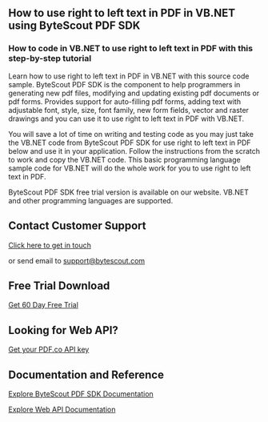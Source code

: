 ## How to use right to left text in PDF in VB.NET using ByteScout PDF SDK

### How to code in VB.NET to use right to left text in PDF with this step-by-step tutorial

Learn how to use right to left text in PDF in VB.NET with this source code sample. ByteScout PDF SDK is the component to help programmers in generating new pdf files, modifying and updating existing pdf documents or pdf forms. Provides support for auto-filling pdf forms, adding text with adjustable font, style, size, font family, new form fields, vector and raster drawings and you can use it to use right to left text in PDF with VB.NET.

You will save a lot of time on writing and testing code as you may just take the VB.NET code from ByteScout PDF SDK for use right to left text in PDF below and use it in your application. Follow the instructions from the scratch to work and copy the VB.NET code. This basic programming language sample code for VB.NET will do the whole work for you to use right to left text in PDF.

ByteScout PDF SDK free trial version is available on our website. VB.NET and other programming languages are supported.

## Contact Customer Support

[Click here to get in touch](https://bytescout.zendesk.com/hc/en-us/requests/new?subject=ByteScout%20PDF%20SDK%20Question)

or send email to [support@bytescout.com](mailto:support@bytescout.com?subject=ByteScout%20PDF%20SDK%20Question) 

## Free Trial Download

[Get 60 Day Free Trial](https://bytescout.com/download/web-installer?utm_source=github-readme)

## Looking for Web API? 

[Get your PDF.co API key](https://pdf.co/documentation/api?utm_source=github-readme)

## Documentation and Reference

[Explore ByteScout PDF SDK Documentation](https://bytescout.com/documentation/index.html?utm_source=github-readme)

[Explore Web API Documentation](https://pdf.co/documentation/api?utm_source=github-readme)